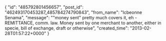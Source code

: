  {
   "id": "485792801456657",
   "post_id": "462493170453287_485784274790843",
   "from_name": "Icbeonne Senama",
   "message": "\"money sent\" pretty much covers it, eh - REMITTANCE, comm. law. Money sent by one merchant to another, either in specie, bill of exchange, draft or otherwise",
   "created_time": "2013-02-28T01:57:22+0000"
 }
